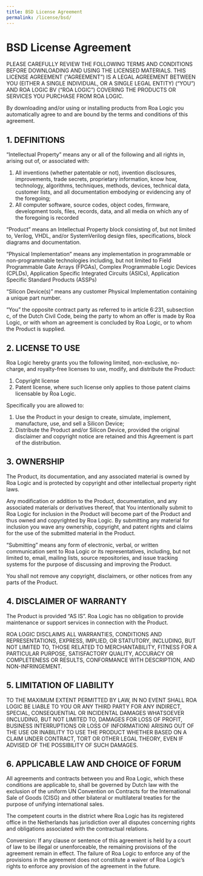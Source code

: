 ```yaml
---
title: BSD License Agreement
permalink: /license/bsd/
---
```

# BSD License Agreement

PLEASE CAREFULLY REVIEW THE FOLLOWING TERMS AND CONDITIONS BEFORE DOWNLOADING AND USING THE LICENSED MATERIALS. THIS LICENSE AGREEMENT (“AGREEMENT”) IS A LEGAL AGREEMENT BETWEEN YOU (EITHER A SINGLE INDIVIDUAL, OR A SINGLE LEGAL ENTITY) (“YOU”) AND ROA LOGIC BV (“ROA LOGIC”) COVERING THE PRODUCTS OR SERVICES YOU PURCHASE FROM ROA LOGIC.

By downloading and/or using or installing products from Roa Logic you automatically agree to and are bound by the terms and conditions of this agreement.

## 1. DEFINITIONS

“Intellectual Property” means any or all of the following and all rights in, arising out of, or associated with:

1. All inventions (whether patentable or not), invention disclosures, improvements, trade secrets, proprietary information, know how, technology, algorithms, techniques, methods, devices, technical data, customer lists, and all documentation embodying or evidencing any of the foregoing;
2. All computer software, source codes, object codes, firmware, development tools, files, records, data, and all media on which any of the foregoing is recorded

“Product” means an Intellectual Property block consisting of, but not limited to, Verilog, VHDL, and/or SystemVerilog design files, specifications, block diagrams and documentation.

“Physical Implementation” means any implementation in programmable or non-programmable technologies including, but not limited to Field Programmable Gate Arrays (FPGAs), Complex Programmable Logic Devices (CPLDs), Application Specific Integrated Circuits (ASICs), Application Specific Standard Products (ASSPs)

“Silicon Device(s)” means any customer Physical Implementation containing a unique part number.

“You” the opposite contract party as referred to in article 6:231, subsection c, of the Dutch Civil Code, being the party to whom an offer is made by Roa Logic, or with whom an agreement is concluded by Roa Logic, or to whom the Product is supplied.

## 2. LICENSE TO USE

Roa Logic hereby grants you the following limited, non-exclusive, no-charge, and royalty-free licenses to use, modify, and distribute the Product:

1. Copyright license   
2. Patent license, where such license only applies to those patent claims licensable by Roa Logic.

Specifically you are allowed to:

1. Use the Product in your design to create, simulate, implement, manufacture, use, and sell a Silicon Device;
2. Distribute the Product and/or Silicon Device, provided the original disclaimer and copyright notice are retained and this Agreement is part of the distribution.

## 3. OWNERSHIP

The Product, its documentation, and any associated material is owned by Roa Logic and is protected by copyright and other intellectual property right laws.

Any modification or addition to the Product, documentation, and any associated materials or derivatives thereof, that You intentionally submit to Roa Logic for inclusion in the Product will become part of the Product and thus owned and copyrighted by Roa Logic. By submitting any material for inclusion you wave any ownership, copyright, and patent rights and claims for the use of the submitted material in the Product.

“Submitting” means any form of electronic, verbal, or written communication sent to Roa Logic or its representatives, including, but not limited to, email, mailing lists, source repositories, and issue tracking systems for the purpose of discussing and improving the Product.

You shall not remove any copyright, disclaimers, or other notices from any parts of the Product.

## 4. DISCLAIMER OF WARRANTY

The Product is provided “AS IS”. Roa Logic has no obligation to provide maintenance or support services in connection with the Product.

ROA LOGIC DISCLAIMS ALL WARRANTIES, CONDITIONS AND REPRESENTATIONS, EXPRESS, IMPLIED, OR STATUTORY, INCLUDING, BUT NOT LIMITED TO, THOSE RELATED TO MERCHANTABILITY, FITNESS FOR A PARTICULAR PURPOSE, SATISFACTORY QUALITY, ACCURACY OR COMPLETENESS OR RESULTS, CONFORMANCE WITH DESCRIPTION, AND NON-INFRINGEMENT.

## 5. LIMITATION OF LIABILITY

TO THE MAXIMUM EXTENT PERMITTED BY LAW, IN NO EVENT SHALL ROA LOGIC BE LIABLE TO YOU OR ANY THIRD PARTY FOR ANY INDIRECT, SPECIAL, CONSEQUENTIAL OR INCIDENTAL DAMAGES WHATSOEVER (INCLUDING, BUT NOT LIMITED TO, DAMAGES FOR LOSS OF PROFIT, BUSINESS INTERRUPTIONS OR LOSS OF INFORMATION) ARISING OUT OF THE USE OR INABILITY TO USE THE PRODUCT WHETHER BASED ON A CLAIM UNDER CONTRACT, TORT OR OTHER LEGAL THEORY, EVEN IF ADVISED OF THE POSSIBILITY OF SUCH DAMAGES.  

## 6. APPLICABLE LAW AND CHOICE OF FORUM

All agreements and contracts between you and Roa Logic, which these conditions are applicable to, shall be governed by Dutch law with the exclusion of the uniform UN Convention on Contracts for the International Sale of Goods (CISG) and other bilateral or multilateral treaties for the purpose of unifying international sales.

The competent courts in the district where Roa Logic has its registered office in the Netherlands has jurisdiction over all disputes concerning rights and obligations associated with the contractual relations.

Conversion: If any clause or sentence of this agreement is held by a court of law to be illegal or unenforceable, the remaining provisions of the agreement remain in effect. The failure of Roa Logic to enforce any of the provisions in the agreement does not constitute a waiver of Roa Logic’s rights to enforce any provision of the agreement in the future.
